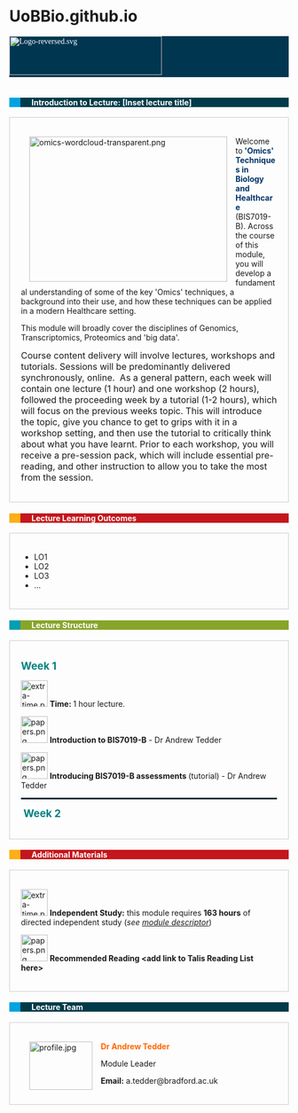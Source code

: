 # UoBBio.github.io
<div style="background: #003650; color: white;"><span style="font-family: verdana, geneva;"><img src="https://UoBBio.github.io/Logo-reversed.svg" alt="Logo-reversed.svg" width="275" height="70" data-api-endpoint="https://UoBBio.github.io/Logo-reversed.svg" data-api-returntype="File" />&nbsp; <br /></span></div>
<div>&nbsp;</div>
<div class="ic-image-text-combo" style="color: #ffffff; padding-left: 20px; background-color: #00a3e0;"><i class="icon-instructure"></i>
<div class="ic-image-text-combo__text" style="padding-left: 20px; background-color: #003b49;">
<h4>Introduction to Lecture: [Inset lecture title]</h4>
</div>
</div>
<div style="padding: 20px; border: 1px solid #cccccc; margin-bottom: 1em;">
<p><img style="padding: 0 15px; float: left;" src="https://bradford.instructure.com/users/222/files/901399/preview?verifier=hkuvjGK2vFmnVHh92ffevEVBpQpOL80Dk5uGEoMn" alt="omics-wordcloud-transparent.png" width="357" height="262" data-api-endpoint="https://bradford.instructure.com/api/v1/users/222/files/901399" data-api-returntype="File" /></p>
<p>Welcome to<span style="color: #003366;"><strong> 'Omics' Techniques in Biology and Healthcare</strong></span> (BIS7019-B). Across the course of this module, you will develop a fundamental understanding of some of the key 'Omics' techniques, a background into their use, and how these techniques can be applied in a modern Healthcare setting.</p>
<p>This module will broadly cover the disciplines of Genomics, Transcriptomics, Proteomics and 'big data'.</p>
<p><span style="font-family: inherit; font-size: 1rem;">Course content delivery will involve lectures, workshops and tutorials. Sessions will be predominantly delivered synchronously, online.&nbsp; As a general pattern, each week will contain one lecture (1 hour) and one workshop (2 hours), followed the proceeding week by a tutorial (1-2 hours), which will focus on the previous weeks topic. This will introduce the topic, give you chance to get to grips with it in a workshop setting, and then use the tutorial to critically think about what you have learnt. Prior to each workshop, you will receive a pre-session pack, which will include essential pre-reading, and other instruction to allow you to take the most from the session.</span></p>
</div>
<div class="grid-row">
<div class="col-xs-12 col-lg-12">
<div class="ic-image-text-combo" style="color: #ffffff; padding-left: 20px; background-color: #fcaf17;"><i class="icon-star-light"></i>
<div class="ic-image-text-combo__text" style="padding-left: 20px; background-color: #c4161c;">
<h4>Lecture Learning Outcomes</h4>
</div>
</div>
</div>
</div>
<div style="padding: 20px; border: 1px solid #cccccc; margin-bottom: 1em;">
<ul>
<li>LO1</li>
<li>LO2</li>
<li>LO3</li>
<li>...</li>
</ul>
</div>
<div class="grid-row">
<div class="col-xs-12 col-lg-12">
<div class="ic-image-text-combo" style="color: #ffffff; padding-left: 20px; background-color: #009eb1;"><i class="icon-assignment"></i>
<div class="ic-image-text-combo__text" style="padding-left: 20px; background-color: #87a529;">
<h4>Lecture Structure</h4>
</div>
</div>
</div>
</div>
<div style="padding: 20px; border: 1px solid #cccccc; margin-bottom: 1em;">
<p><span style="font-size: 14pt; background-color: #ffffff; color: #33cccc;"><strong><span style="color: #008080;">Week 1<br /></span></strong></span></p>
<p><img src="https://bradford.instructure.com/courses/15026/files/863549/download" alt="extra-time.png" width="48" height="48" data-api-endpoint="https://bradford.instructure.com/api/v1/courses/15026/files/863549" data-api-returntype="File" /> <strong>Time: </strong>1 hour lecture.</p>
<p><img src="https://bradford.instructure.com/courses/15026/files/863548/download" alt="papers.png" width="48" height="48" data-api-endpoint="https://bradford.instructure.com/api/v1/courses/15026/files/863548" data-api-returntype="File" /> <strong>Introduction to BIS7019-B</strong> - Dr Andrew Tedder<strong></strong><strong></strong></p>
<p><img src="https://bradford.instructure.com/courses/15026/files/863548/download" alt="papers.png" width="48" height="48" data-api-endpoint="https://bradford.instructure.com/api/v1/courses/15026/files/863548" data-api-returntype="File" /> <strong>Introducing BIS7019-B assessments </strong>(tutorial) - Dr Andrew Tedder</p>
<hr style="border: 1px dashed #003650;" />
<p><span style="font-size: 14pt; background-color: #ffffff;"><strong><span style="color: #ffffff;">&nbsp;</span></strong></span><span style="font-size: 14pt; background-color: #ffffff; color: #33cccc;"><strong><span style="color: #008080;">Week 2</span></strong></span></p>
</div>
<div class="grid-row">
<div class="col-xs-12 col-lg-12">
<div class="ic-image-text-combo" style="color: #ffffff; padding-left: 20px; background-color: #fcaf17;"><i class="icon-star-light"></i>
<div class="ic-image-text-combo__text" style="padding-left: 20px; background-color: #c4161c;">
<h4>Additional Materials</h4>
</div>
</div>
</div>
</div>
<div style="padding: 20px; border: 1px solid #cccccc; margin-bottom: 1em;">
<p><img src="https://bradford.instructure.com/courses/15026/files/863549/download" alt="extra-time.png" width="48" height="48" data-api-endpoint="https://bradford.instructure.com/api/v1/courses/15026/files/863549" data-api-returntype="File" /> <strong>Independent Study:</strong> this module requires <strong>163 hours</strong> of directed independent study (<em>see <a href="https://www.bradford.ac.uk/media-v8/aqeo/modules/2019-20/BIS4007-B_IntroductoryBiochemistry201920-MD.pdf">module descriptor</a></em>)<strong><br /></strong></p>
<p><img src="https://bradford.instructure.com/courses/15026/files/863548/download" alt="papers.png" width="48" height="48" data-api-endpoint="https://bradford.instructure.com/api/v1/courses/15026/files/863548" data-api-returntype="File" /> <strong>Recommended Reading &lt;add link to Talis Reading List here&gt;</strong></p>
</div>
<div class="grid-row">
<div class="col-xs-12 col-lg-12">
<div class="ic-image-text-combo" style="color: #ffffff; padding-left: 20px; background-color: #00a3e0;"><i class="icon-sis-synced"></i>
<div class="ic-image-text-combo__text" style="padding-left: 20px; background-color: #003b49;">
<h4>Lecture Team</h4>
</div>
</div>
</div>
</div>
<div style="padding: 20px; border: 1px solid #cccccc; margin-bottom: 1em;">
<p><a href="https://bradford.instructure.com/courses/13411/files/679093/download?wrap=1" data-api-endpoint="https://bradford.instructure.com/api/v1/courses/13411/files/679093" data-api-returntype="File"><img style="padding: 0 15px; float: left;" src="https://bradford.instructure.com/users/222/files/368194/preview?verifier=1qORYoxpeqbLt6EBVjNtNY5J8xdQeMhp2qY4Lrjx" alt="profile.jpg" width="114" height="87" data-api-endpoint="https://bradford.instructure.com/api/v1/users/222/files/368194" data-api-returntype="File" /></a></p>
<p><span style="color: #ff6600;"><strong>Dr Andrew Tedder<br /></strong></span></p>
<p><a href="https://bradford.instructure.com/courses/13411/files/679093/download?wrap=1" data-api-endpoint="https://bradford.instructure.com/api/v1/courses/13411/files/679093" data-api-returntype="File"></a></p>
<p>Module Leader<strong></strong></p>
<p><strong>Email:</strong> a.tedder@bradford.ac.uk</p>
</div>
